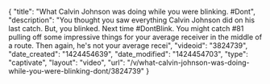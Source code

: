 {
    "title": "What Calvin Johnson was doing while you were blinking. #Dont",
    "description": "You thought you saw everything Calvin Johnson did on his last catch. But, you blinked. Next time #DontBlink. You might catch #81 pulling off some impressive things for your average receiver in the middle of a route. Then again, he's not your average recei",
    "videoid": "3824739",
    "date_created": "1424454639",
    "date_modified": "1424454703",
    "type": "captivate",
    "layout": "video",
    "url": "\/v\/what-calvin-johnson-was-doing-while-you-were-blinking-dont\/3824739"
}